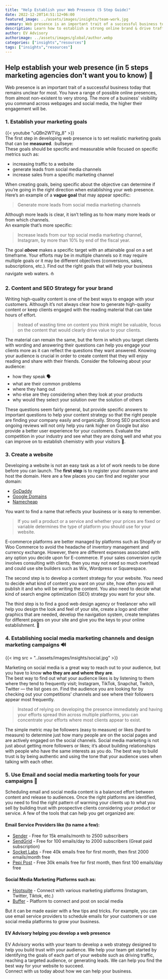 ```yaml
---
title: "Help Establish your Web Presence (5 Step Guide)"
date: 2022-12-20T14:51:12+06:00
featured_image: ../assets/images/insights/team-work.jpg
summary: Web presence is an important trait of a successful business today that remains unclear for most.
description: Learn how to establish a strong online brand & drive traffic to your website by creating a professional website & building a social media presence. Utilize SEO best practices to increase visibility & reach your target audience.
author: EV Advisory
authorimage: ../assets/images/global/author.webp
categories: ["insights","resources"]
tags: ["insights","resources"]
---
```


## Help establish your web presence (in 5 steps marketing agencies don't want you to know) :shushing_face:   


Web presence is an important trait of a successful business today that remains unclear for most.
You have a range of possible online presences, from almost non-existent to very strong.
The more of a business' visibility you command across webpages and social media, the higher their engagement will be.

### 1. Establish your marketing goals  

{{< youtube "uQBn2WTVg_8" >}}  
The first step in developing web presence is to set realistic marketing goals that can be **measured**. :bullseye:  
These goals should be specific and measurable while focused on specific metrics such as:  
- increasing traffic to a website  
- generate leads from social media channels  
- increase sales from a specific marketing channel  

When creating goals, being specific about the objective can determine if you’re going in the right direction when establishing your web presence.
Here’s an example of a **vague goal** that may appear specific:  

> Generate more leads from social media marketing channels  

Although more leads is clear, it isn’t telling as to how many more leads or from which channels.  
An example that’s more specific:  
> Increase leads from our top social media marketing channel, Instagram, by more than 10% by end of the fiscal year.  

The goal **_above_** makes a specific target with an attainable goal on a set timeframe. Your efforts may be in multiple channels
so it may require multiple goals or it may be different objectives (conversions, sales, subscriptions, etc.).
Find out the right goals that will help your business navigate web waters. :boat:  

### 2. Content and SEO Strategy for your brand  

Writing high-quality content is one of the best ways to engage with your customers.
Although it’s not always clear how to generate high-quality content or keep clients engaged with the reading material that can take hours of effort.   
> Instead of wasting time on content you think might be valuable, focus on the content that would clearly drive value to your clients.   

The material can remain the same, but the form in which you target clients with wording and answering their questions can help you
engage your clients more as it can reflect the questions they want answered. Knowing your audience is crucial in order to create
content that they will enjoy reading and share with their friends. Consider the following about your audience:  
- how they speak :speaking_head:    
- what are their common problems  
- where they hang out  
- who else are they considering when they look at your products  
- why would they select your solution over the solution of others  

These questions seem fairly general, but provide specific answers to important questions to help your content strategy so that the right
people are finding your company easily and organically. Strong SEO practices and ongoing reviews will not only help you rank higher on Google but also provide
a better user experience for your customers. Evaluate the competition in your industry and see what they are doing well and what you can improve on to establish chemistry with your visitors :test_tube:.

### 3. Create a website  

Developing a website is not an easy task as a lot of work needs to be done before you can launch. The **first step** is to register your domain
name and host the domain. Here are a few places you can find and register your domain:  
- [GoDaddy](https://www.godaddy.com/)  
- [Google Domains](https://domains.google/)  
- [Namecheap](https://www.namecheap.com/)    

You want to find a name that reflects your business or is easy to remember.  
> If you sell a product or a service and whether your prices are fixed or variable determines the type of platform you should use for your website.   

E-commerce platforms are better managed by platforms such as Shopify or Woo Commerce to avoid the headache of inventory management and currency exchange.
However, there are different expenses associated with any option you decide upon for E-commerce. If your sales conversion cycle involves consulting with
clients, then you may not need so much overhead and could use site builders such as Wix, Wordpress or Squarespace.  

The second step is to develop a content strategy for your website. You need to decide what kind of content you want on your site,
how often you will publish it and who will be writing the content. You also need to decide what kind of search engine optimization (SEO)
strategy you want for your site.  

The third step is to find a good web design agency or freelancer who will help you design the look and feel of your site, create a logo and other
graphics that are needed, develop the navigation system, create templates for different pages on your site and give you the keys to your online establishment. :key:    

### 4. Establishing social media marketing channels and design marketing campaigns :loud_sound:  

{{< img src = "../assets/images/insights/social.jpg" >}}

Marketing on social media is a great way to reach out to your audience, but you have to know **who they are and where they are**.  
The best way to find out what your audience likes is by listening to them where they tend to frequently visit; Instagram, TikTok, Snapchat, Twitch,
Twitter — the list goes on. Find the audience you are looking for by checking out your competitions’
channels and see where their followers appear most frequently.  
> Instead of relying on developing the presence immediately and having your efforts spread thin across multiple platforms, you can concentrate your efforts where most clients appear to exist.   

The simple metric may be followers (easy to measure) or likes (hard to measure) to determine just how many people are on the social pages
and are actively engaged on the social channels. Social media marketing is not just about getting more followers or likes; it’s about building
relationships with people who have the same interests as you do. The best way to build trust is by being authentic and using the tone that your
audience uses when talking with each other.

### 5. Use Email and social media marketing tools for your campaigns :email:   

Scheduling email and social media content is a balanced effort between content and release to audiences.
Once the right platforms are identified, you need to find the right pattern of warming your clients up to
what you sell by building trust with prospective clients considering your product or service.
A few of the tools that can help you get organized are:  

#### Email Service Providers like (to name a few):  

- [Sender](https://www.sender.net/) - Free for 15k emails/month to 2500 subscribers  
- [SendGrid](https://sendgrid.com/) - Free for 100 emails/day to 2000 subscribers (Great paid subscription)    
- [Socket Labs](https://www.socketlabs.com/) - Free 40k emails free for first month, then first 2000 emails/month free  
- [Pepi Post](https://pepipost.com/) - Free 30k emails free for first month, then first 100 emails/day free    

#### Social Media Marketing Platforms such as:   
- [Hootsuite](https://www.hootsuite.com/) - Connect with various marketing platforms (Instagram, Twitter, Tiktok, etc.)  
- [Buffer](https://www.buffer.com) - Platform to connect and post on social media    

But it can be made easier with a few tips and tricks. For example, you can use email service providers to schedule emails
for your customers or use social media platforms to grow your business.  

#### EV Advisory helping you develop a web presence  

EV Advisory works with your team to develop a web strategy designed to help you build trust with your audience.
We help your team get started by identifying the goals of each part of your website such as driving traffic,
reaching a targeted audience, or generating leads. We can help you find the best way for your website to succeed.  
Connect with us today about how we can help your business.  
